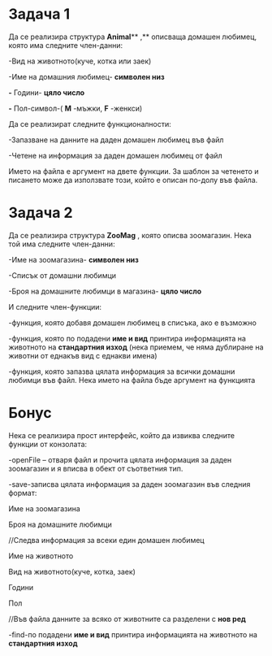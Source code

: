 # **Задача 1**

Да се реализира структура **Animal**** ,** описваща домашен любимец, която има следните член-данни:

-Вид на животното(куче, котка или заек)

-Име на домашния любимец- **символен низ**

**-** Години- **цяло число**

**-** Пол-символ-( **М** -мъжки, **F** -женкси)

Да се реализират следните функционалности:

-Запазване на данните на даден домашен любимец във файл

-Четене на информация за даден домашен любимец от файл

Името на файла е аргумент на двете функции. За шаблон за четенето и писането може да използвате този, който е описан по-долу във файла.

# **Задача 2**

Да се реализира структура **ZooMag** , която описва зоомагазин. Нека той има следните член-данни:

-Име на зоомагазина- **символен низ**

-Списък от домашни любимци

-Броя на домашните любимци в магазина- **цяло число**

И следните член-функции:

-функция, която добавя домашен любимец в списъка, ако е възможно

-функция, която по подадени **име и вид** принтира информацията на животното на **стандартния изход** (нека приемем, че няма дублиране на животни от еднакъв вид с еднакви имена)

-функция, която запазва цялата информация за всички домашни любимци във файл. Нека името на файла бъде аргумент на функцията

# **Бонус**

Нека се реализира прост интерфейс, който да извиква следните функции от конзолата:

-openFile – отваря файл и прочита цялата информация за даден зоомагазин и я вписва в обект от съответния тип.

-save-записва цялата информация за даден зоомагазин във следния формат:

Име на зоомагазина

Броя на домашните любимци

//Следва информация за всеки един домашен любимец

Име на животното

Вид на животното(куче, котка, заек)

Години

Пол

//Във файла данните за всяко от животните са разделени с **нов ред**

-find-по подадени **име и вид** принтира информацията на животното на **стандартния изход**
